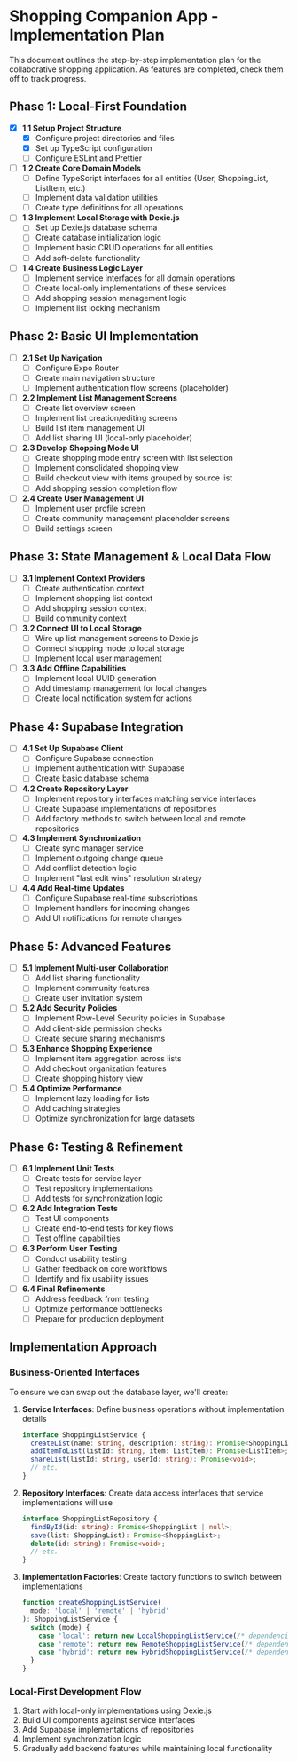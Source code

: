 # Shopping Companion App - Implementation Plan

This document outlines the step-by-step implementation plan for the collaborative shopping application. As features are completed, check them off to track progress.

## Phase 1: Local-First Foundation
- [x] **1.1 Setup Project Structure**
  - [x] Configure project directories and files
  - [x] Set up TypeScript configuration
  - [ ] Configure ESLint and Prettier

- [ ] **1.2 Create Core Domain Models**
  - [ ] Define TypeScript interfaces for all entities (User, ShoppingList, ListItem, etc.)
  - [ ] Implement data validation utilities
  - [ ] Create type definitions for all operations

- [ ] **1.3 Implement Local Storage with Dexie.js**
  - [ ] Set up Dexie.js database schema
  - [ ] Create database initialization logic
  - [ ] Implement basic CRUD operations for all entities
  - [ ] Add soft-delete functionality

- [ ] **1.4 Create Business Logic Layer**
  - [ ] Implement service interfaces for all domain operations
  - [ ] Create local-only implementations of these services
  - [ ] Add shopping session management logic
  - [ ] Implement list locking mechanism

## Phase 2: Basic UI Implementation
- [ ] **2.1 Set Up Navigation**
  - [ ] Configure Expo Router
  - [ ] Create main navigation structure
  - [ ] Implement authentication flow screens (placeholder)

- [ ] **2.2 Implement List Management Screens**
  - [ ] Create list overview screen
  - [ ] Implement list creation/editing screens
  - [ ] Build list item management UI
  - [ ] Add list sharing UI (local-only placeholder)

- [ ] **2.3 Develop Shopping Mode UI**
  - [ ] Create shopping mode entry screen with list selection
  - [ ] Implement consolidated shopping view
  - [ ] Build checkout view with items grouped by source list
  - [ ] Add shopping session completion flow

- [ ] **2.4 Create User Management UI**
  - [ ] Implement user profile screen
  - [ ] Create community management placeholder screens
  - [ ] Build settings screen

## Phase 3: State Management & Local Data Flow
- [ ] **3.1 Implement Context Providers**
  - [ ] Create authentication context
  - [ ] Implement shopping list context
  - [ ] Add shopping session context
  - [ ] Build community context

- [ ] **3.2 Connect UI to Local Storage**
  - [ ] Wire up list management screens to Dexie.js
  - [ ] Connect shopping mode to local storage
  - [ ] Implement local user management

- [ ] **3.3 Add Offline Capabilities**
  - [ ] Implement local UUID generation
  - [ ] Add timestamp management for local changes
  - [ ] Create local notification system for actions

## Phase 4: Supabase Integration
- [ ] **4.1 Set Up Supabase Client**
  - [ ] Configure Supabase connection
  - [ ] Implement authentication with Supabase
  - [ ] Create basic database schema

- [ ] **4.2 Create Repository Layer**
  - [ ] Implement repository interfaces matching service interfaces
  - [ ] Create Supabase implementations of repositories
  - [ ] Add factory methods to switch between local and remote repositories

- [ ] **4.3 Implement Synchronization**
  - [ ] Create sync manager service
  - [ ] Implement outgoing change queue
  - [ ] Add conflict detection logic
  - [ ] Implement "last edit wins" resolution strategy

- [ ] **4.4 Add Real-time Updates**
  - [ ] Configure Supabase real-time subscriptions
  - [ ] Implement handlers for incoming changes
  - [ ] Add UI notifications for remote changes

## Phase 5: Advanced Features
- [ ] **5.1 Implement Multi-user Collaboration**
  - [ ] Add list sharing functionality
  - [ ] Implement community features
  - [ ] Create user invitation system

- [ ] **5.2 Add Security Policies**
  - [ ] Implement Row-Level Security policies in Supabase
  - [ ] Add client-side permission checks
  - [ ] Create secure sharing mechanisms

- [ ] **5.3 Enhance Shopping Experience**
  - [ ] Implement item aggregation across lists
  - [ ] Add checkout organization features
  - [ ] Create shopping history view

- [ ] **5.4 Optimize Performance**
  - [ ] Implement lazy loading for lists
  - [ ] Add caching strategies
  - [ ] Optimize synchronization for large datasets

## Phase 6: Testing & Refinement
- [ ] **6.1 Implement Unit Tests**
  - [ ] Create tests for service layer
  - [ ] Test repository implementations
  - [ ] Add tests for synchronization logic

- [ ] **6.2 Add Integration Tests**
  - [ ] Test UI components
  - [ ] Create end-to-end tests for key flows
  - [ ] Test offline capabilities

- [ ] **6.3 Perform User Testing**
  - [ ] Conduct usability testing
  - [ ] Gather feedback on core workflows
  - [ ] Identify and fix usability issues

- [ ] **6.4 Final Refinements**
  - [ ] Address feedback from testing
  - [ ] Optimize performance bottlenecks
  - [ ] Prepare for production deployment

## Implementation Approach

### Business-Oriented Interfaces
To ensure we can swap out the database layer, we'll create:

1. **Service Interfaces**: Define business operations without implementation details
   ```typescript
   interface ShoppingListService {
     createList(name: string, description: string): Promise<ShoppingList>;
     addItemToList(listId: string, item: ListItem): Promise<ListItem>;
     shareList(listId: string, userId: string): Promise<void>;
     // etc.
   }
   ```

2. **Repository Interfaces**: Create data access interfaces that service implementations will use
   ```typescript
   interface ShoppingListRepository {
     findById(id: string): Promise<ShoppingList | null>;
     save(list: ShoppingList): Promise<ShoppingList>;
     delete(id: string): Promise<void>;
     // etc.
   }
   ```

3. **Implementation Factories**: Create factory functions to switch between implementations
   ```typescript
   function createShoppingListService(
     mode: 'local' | 'remote' | 'hybrid'
   ): ShoppingListService {
     switch (mode) {
       case 'local': return new LocalShoppingListService(/* dependencies */);
       case 'remote': return new RemoteShoppingListService(/* dependencies */);
       case 'hybrid': return new HybridShoppingListService(/* dependencies */);
     }
   }
   ```

### Local-First Development Flow
1. Start with local-only implementations using Dexie.js
2. Build UI components against service interfaces
3. Add Supabase implementations of repositories
4. Implement synchronization logic
5. Gradually add backend features while maintaining local functionality

